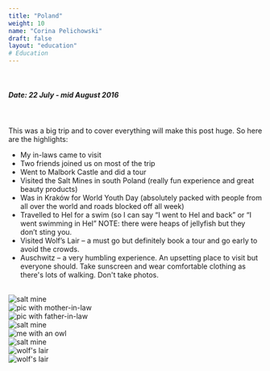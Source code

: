 ```yaml
---
title: "Poland"
weight: 10
name: "Corina Pelichowski"
draft: false
layout: "education"
# Education
---
```

  <br>
  <h5>Date: 22 July - mid August 2016</h5>
  <br>
<p>
  This was a big trip and to cover everything will make this post huge.  So here are the highlights:
</p>

<ul>
  <li>My in-laws came to visit</li>
  <li>Two friends joined us on most of the trip</li>
  <li>Went to Malbork Castle and did a tour</li>
  <li>Visited the Salt Mines in south Poland (really fun experience and great beauty products)</li>
  <li>Was in Kraków for World Youth Day (absolutely packed with people from all over the world and roads blocked off all week)</li>
  <li>Travelled to Hel for a swim (so I can say “I went to Hel and back” or “I went swimming in Hel” NOTE: there were heaps of jellyfish but they don’t sting you.</li>
  <li>Visited Wolf’s Lair – a must go but definitely book a tour and go early to avoid the crowds.</li>
  <li>Auschwitz – a very humbling experience. An upsetting place to visit but everyone should. Take sunscreen and wear comfortable clothing as there's lots of walking. Don't take photos.</li>
</ul>

<br>
<!-- IMAGES --> 

<div class="row">
    <div class="col">
      <img src="/img/blog/6_poland_1.jpg" alt="salt mine">
    </div>
    <div class="col">
      <img src="/img/blog/6_poland_2.jpg" alt="pic with mother-in-law">
    </div>
    <div class="col">
      <img src="/img/blog/6_poland_3.jpg" alt="pic with father-in-law">
    </div>
    <div class="col">
      <img src="/img/blog/6_poland_4.jpg" alt="salt mine">
    </div>
</div>

<div class="row">
    <div class="col">
      <img src="/img/blog/6_poland_5.jpg" alt="me with an owl">
    </div>
    <div class="col">
      <img src="/img/blog/6_poland_6.jpg" alt="salt mine">
    </div>
    <div class="col">
      <img src="/img/blog/6_poland_7.jpg" alt="wolf's lair">
    </div>
    <div class="col">
      <img src="/img/blog/6_poland_8.jpg" alt="wolf's lair">
    </div>
</div>
